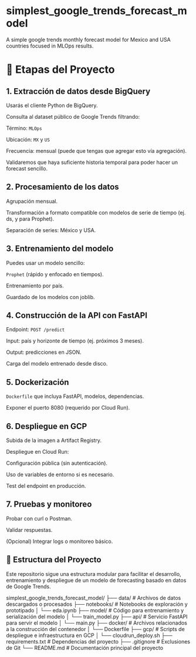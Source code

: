 # simplest_google_trends_forecast_model
A simple google trends monthly forecast model for Mexico and USA countries focused in MLOps results.

# 🧭 Etapas del Proyecto
## 1. Extracción de datos desde BigQuery
Usarás el cliente Python de BigQuery.

Consulta al dataset público de Google Trends filtrando:

Término: `MLOps`

Ubicación: `MX` y `US`

Frecuencia: mensual (puede que tengas que agregar esto vía agregación).

Validaremos que haya suficiente historia temporal para poder hacer un forecast sencillo.

## 2. Procesamiento de los datos
Agrupación mensual.

Transformación a formato compatible con modelos de serie de tiempo (ej. ds, y para Prophet).

Separación de series: México y USA.

## 3. Entrenamiento del modelo
Puedes usar un modelo sencillo:

`Prophet` (rápido y enfocado en tiempos).

Entrenamiento por país.

Guardado de los modelos con joblib.

## 4. Construcción de la API con FastAPI
Endpoint: `POST /predict`

Input: país y horizonte de tiempo (ej. próximos 3 meses).

Output: predicciones en JSON.

Carga del modelo entrenado desde disco.

## 5. Dockerización
`Dockerfile` que incluya FastAPI, modelos, dependencias.

Exponer el puerto 8080 (requerido por Cloud Run).

## 6. Despliegue en GCP
Subida de la imagen a Artifact Registry.

Despliegue en Cloud Run:

Configuración pública (sin autenticación).

Uso de variables de entorno si es necesario.

Test del endpoint en producción.

## 7. Pruebas y monitoreo
Probar con curl o Postman.

Validar respuestas.

(Opcional) Integrar logs o monitoreo básico.

## 📁 Estructura del Proyecto

Este repositorio sigue una estructura modular para facilitar el desarrollo, entrenamiento y despliegue de un modelo de forecasting basado en datos de Google Trends.

simplest_google_trends_forecast_model/
├── data/ # Archivos de datos descargados o procesados
├── notebooks/ # Notebooks de exploración y prototipado
│ └── eda.ipynb
├── model/ # Código para entrenamiento y serialización del modelo
│ └── train_model.py
├── api/ # Servicio FastAPI para servir el modelo
│ └── main.py
├── docker/ # Archivos relacionados a la construcción del contenedor
│ └── Dockerfile
├── gcp/ # Scripts de despliegue e infraestructura en GCP
│ └── cloudrun_deploy.sh
├── requirements.txt # Dependencias del proyecto
├── .gitignore # Exclusiones de Git
└── README.md # Documentación principal del proyecto

